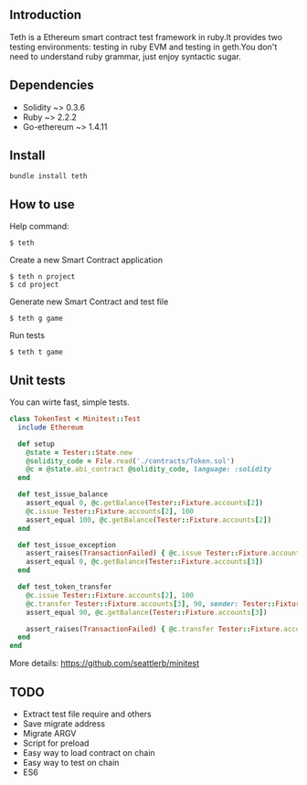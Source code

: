 ## Introduction
Teth is a Ethereum smart contract test framework in ruby.It provides two testing environments: testing in ruby EVM and testing in geth.You don't need to understand ruby grammar, just enjoy syntactic sugar.

## Dependencies
- Solidity ~> 0.3.6
- Ruby ~> 2.2.2
- Go-ethereum ~> 1.4.11

## Install
```shell
bundle install teth
```

## How to use

Help command:
```
$ teth
```
Create a new Smart Contract application
```
$ teth n project
$ cd project
```
Generate new Smart Contract and test file
```
$ teth g game
```
Run tests
```
$ teth t game
```

## Unit tests
You can wirte fast, simple tests.
```ruby
class TokenTest < Minitest::Test
  include Ethereum

  def setup
    @state = Tester::State.new
    @solidity_code = File.read('./contracts/Token.sol')
    @c = @state.abi_contract @solidity_code, language: :solidity
  end

  def test_issue_balance
    assert_equal 0, @c.getBalance(Tester::Fixture.accounts[2])
    @c.issue Tester::Fixture.accounts[2], 100
    assert_equal 100, @c.getBalance(Tester::Fixture.accounts[2])
  end

  def test_issue_exception
    assert_raises(TransactionFailed) { @c.issue Tester::Fixture.accounts[3], 100, sender: Tester::Fixture.keys[4] }
    assert_equal 0, @c.getBalance(Tester::Fixture.accounts[3])
  end

  def test_token_transfer
    @c.issue Tester::Fixture.accounts[2], 100
    @c.transfer Tester::Fixture.accounts[3], 90, sender: Tester::Fixture.keys[2]
    assert_equal 90, @c.getBalance(Tester::Fixture.accounts[3])

    assert_raises(TransactionFailed) { @c.transfer Tester::Fixture.accounts[3], 90, sender: Tester::Fixture.keys[2] }
  end
end

```
More details:
https://github.com/seattlerb/minitest

## TODO
- Extract test file require and others
- Save migrate address
- Migrate ARGV
- Script for preload
- Easy way to load contract on chain
- Easy way to test on chain
- ES6
